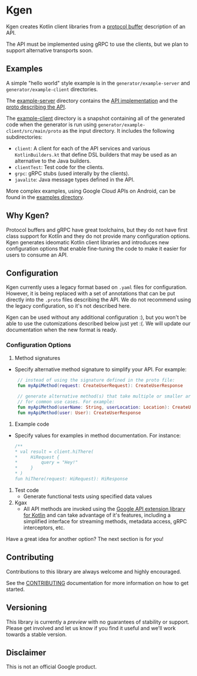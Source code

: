 # Kgen

Kgen creates Kotlin client libraries from a [protocol buffer](https://developers.google.com/protocol-buffers/docs/proto3) description of an API. 

The API must be implemented using gRPC to use the clients, but we plan to support alternative transports soon.

## Examples

A simple "hello world" style example is in the `generator/example-server` and `generator/example-client` directories. 

The [example-server](generator/example-server) directory contains the [API implementation](generator/example-client/src/main/kotlin/example/ExampleServer.kt) 
and the [proto describing the API](generator/example-client/src/main/proto/google/example/hello.proto).

The [example-client](generator/example-client) directory is a snapshot containing all of the generated 
code when the generator is run using `generator/example-client/src/main/proto` as the input directory.
It includes the following subdirectories:
   + `client`: A client for each of the API services and various `KotlinBuilders.kt` that define DSL 
   builders that may be used as an alternative to the Java builders.
   + `clientTest`: Test code for the clients.
   + `grpc`: gRPC stubs (used interally by the clients).
   + `javalite`: Java message types defined in the API.

More complex examples, using Google Cloud APIs on Android, can be found in the 
[examples directory](examples/README.md).

## Why Kgen?

Protocol buffers and gRPC have great toolchains, but they do not have first class support for Kotlin and 
they do not provide many configuration options. Kgen generates ideomatic Kotlin client libraries
and introduces new configuration options that enable fine-tuning the code to make it easier for users
to consume an API.

## Configuration

Kgen currently uses a legacy format based on `.yaml` files for configuration. However, it is being replaced 
with a set of annotations that can be put directly into the `.proto` files describing the API. We do 
not recommend using the legacy configuration, so it's not described here. 

Kgen can be used without any additional configuration :), but you won't be able to use the 
cutomizations described below just yet :(. We will update our documentation when the new format is ready.

### Configuration Options

1. Method signatures
  + Specify alternative method signature to simplify your API. For example:
      ```kotlin
       // instead of using the signature defined in the proto file:
       fun myApiMethod(request: CreateUserRequest): CreateUserResponse
       
       // generate alternative method(s) that take multiple or smaller arguments
       // for common use cases. For example:
       fun myApiMethod(userName: String, userLocation: Location): CreateUserResponse
       fun myApiMethod(user: User): CreateUserResponse
      ```
1. Example code
  + Specify values for examples in method documentation. For instance:
     ```kotlin
     /**
     * val result = client.hiThere(
     *     HiRequest {
     *         query = "Hey!"
     *     }
     * )
     fun hiThere(request: HiRequest): HiResponse
     ```
1. Test code
   + Generate functional tests using specified data values
1. Kgax
   + All API methods are invoked using the [Google API extension library for Kotlin](https://github.com/googleapis/gax-kotlin) 
   and can take advantage of it's features, including a simplified interface for streaming methods, metadata access, 
   gRPC interceptors, etc. 

Have a great idea for another option? The next section is for you!

## Contributing

Contributions to this library are always welcome and highly encouraged.

See the [CONTRIBUTING](CONTRIBUTING.md) documentation for more information on how to get started.

## Versioning

This library is currently a *preview* with no guarantees of stability or support. Please get involved and let us know
if you find it useful and we'll work towards a stable version.

## Disclaimer

This is not an official Google product.

